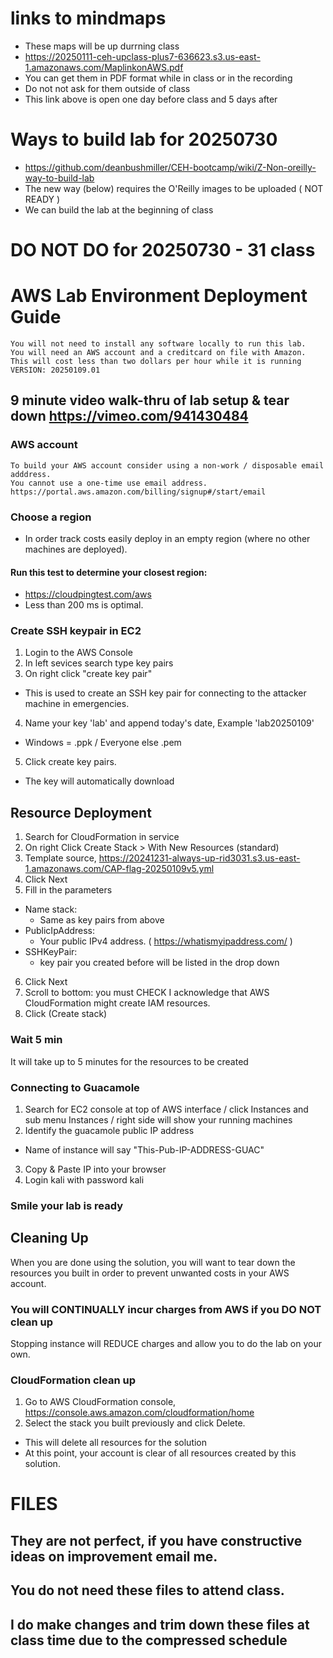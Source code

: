 # links to mindmaps
*	These maps will be up durrning class
*	https://20250111-ceh-upclass-plus7-636623.s3.us-east-1.amazonaws.com/MaplinkonAWS.pdf
*	You can get them in PDF format while in class or in the recording
*	Do not not ask for them outside of class
*	This link above is open one day before class and 5 days after
# Ways to build lab for 20250730
*	 https://github.com/deanbushmiller/CEH-bootcamp/wiki/Z-Non-oreilly-way-to-build-lab
*	The new way (below) requires the O'Reilly images to be uploaded ( NOT READY ) 
*	We can build the lab at the beginning of class

# DO NOT DO for 20250730 - 31 class
# AWS Lab Environment Deployment Guide
	You will not need to install any software locally to run this lab.
	You will need an AWS account and a creditcard on file with Amazon.
	This will cost less than two dollars per hour while it is running
	VERSION: 20250109.01
## 9 minute video walk-thru of lab setup & tear down https://vimeo.com/941430484

### AWS account
	To build your AWS account consider using a non-work / disposable email adddress.
	You cannot use a one-time use email address.
	https://portal.aws.amazon.com/billing/signup#/start/email
### Choose a region
*	In order track costs easily deploy in an empty region (where no other machines are deployed).
#### Run this test to determine your closest region:
*	https://cloudpingtest.com/aws
*	Less than 200 ms is optimal.
### Create SSH keypair in EC2
1. Login to the AWS Console
2. In left sevices search type key pairs
3. On right click "create key pair"
 - This is used to create an SSH key pair for connecting to the attacker machine in emergencies.
4. Name your key 'lab' and append today's date, Example 'lab20250109'
 - Windows = .ppk / Everyone else .pem
5. Click create key pairs.
 - The key will automatically download
## Resource Deployment
1. Search for CloudFormation in service
2. On right Click Create Stack > With New Resources (standard)
4. Template source, https://20241231-always-up-rid3031.s3.us-east-1.amazonaws.com/CAP-flag-20250109v5.yml
5. Click Next
6. Fill in the parameters
 - Name stack:
   - Same as key pairs from above
 - PublicIpAddress:
   - Your public IPv4 address. ( https://whatismyipaddress.com/ )
 - SSHKeyPair:
   - key pair you created before will be listed in the drop down
6. Click Next
7. Scroll to bottom: you must CHECK I acknowledge that AWS CloudFormation might create IAM resources.
8. Click (Create stack)
### Wait 5 min
It will take up to 5 minutes for the resources to be created
### Connecting to Guacamole
1. Search for EC2 console at top of AWS interface / click Instances and sub menu Instances / right side will show your running machines
2. Identify the guacamole public IP address
- Name of instance will say "This-Pub-IP-ADDRESS-GUAC"
3. Copy & Paste IP into your browser
4. Login kali with password kali
### Smile your lab is ready

## Cleaning Up
When you are done using the solution, you will want to tear down the resources you built in order to prevent unwanted costs in your AWS account.

### You will CONTINUALLY incur charges from AWS if you DO NOT clean up
Stopping instance will REDUCE charges and allow you to do the lab on your own.

### CloudFormation clean up
1. Go to AWS CloudFormation console, https://console.aws.amazon.com/cloudformation/home
2. Select the stack you built previously and click Delete. 
- This will delete all resources for the solution
- At this point, your account is clear of all resources created by this solution.

# FILES
## They are not perfect, if you have constructive ideas on improvement email me.
## You do not need these files to attend class.
## I do make changes and trim down these files at class time due to the compressed schedule 

